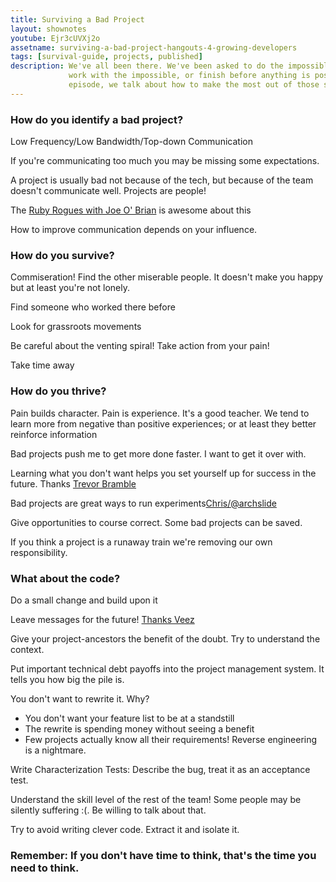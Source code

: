 ```yaml
---
title: Surviving a Bad Project
layout: shownotes
youtube: Ejr3cUVXj2o
assetname: surviving-a-bad-project-hangouts-4-growing-developers
tags: [survival-guide, projects, published]
description: We've all been there. We've been asked to do the impossible, or
             work with the impossible, or finish before anything is possible. In this
             episode, we talk about how to make the most out of those situations!
---
```


### How do you identify a bad project?
Low Frequency/Low Bandwidth/Top-down Communication

If you're communicating too much you may be missing some expectations.

A project is usually bad not because of the tech, but because of the team
doesn't communicate well. Projects are people!

The [Ruby Rogues with Joe O'
Brian](http://rubyrogues.com/095-rr-people-and-team-dynamics-with-joe-obrien/)
is awesome about this

How to improve communication depends on your influence.

### How do you survive?
Commiseration! Find the other miserable people. It doesn't make you happy but at
least you're not lonely.

Find someone who worked there before

Look for grassroots movements

Be careful about the venting spiral! Take action from your pain!

Take time away

### How do you thrive?

Pain builds character. Pain is experience. It's a good teacher. We tend to learn
more from negative than positive experiences; or at least they better reinforce
information

Bad projects push me to get more done faster. I want to get it over with.

Learning what you don't want helps you set yourself up for success in the
future. Thanks
[Trevor Bramble](https://twitter.com/TrevorBramble/status/310941109394223104)

Bad projects are great ways to run
experiments[Chris/@archslide](https://twitter.com/archslide/status/310958888046448640)

Give opportunities to course correct. Some bad projects can be saved.

If you think a project is a runaway train we're removing our own responsibility.

### What about the code?
Do a small change and build upon it

Leave messages for the future! [Thanks
Veez](https://twitter.com/veezus/status/310912356819542016)

Give your project-ancestors the benefit of the doubt. Try to understand the
context.

Put important technical debt payoffs into the project management system. It
tells you how big the pile is.

You don't want to rewrite it.  Why?

* You don't want your feature list to be at a standstill
* The rewrite is spending money without seeing a benefit
* Few projects actually know all their requirements! Reverse engineering is a
  nightmare.

Write Characterization Tests: Describe the bug, treat it as an acceptance test.

Understand the skill level of the rest of the team! Some people may be silently
suffering :(. Be willing to talk about that.

Try to avoid writing clever code. Extract it and isolate it.

### Remember: If you don't have time to think, that's the time you need to think.
